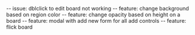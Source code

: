-- issue: dblclick to edit board not working
-- feature: change background based on region color
-- feature: change opacity based on height on a board
-- feature: modal with add new form for all add controls
-- feature: flick board
